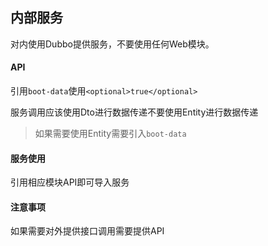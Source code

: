 ## 内部服务

对内使用Dubbo提供服务，不要使用任何Web模块。

#### API

引用`boot-data`使用`<optional>true</optional>`

服务调用应该使用Dto进行数据传递不要使用Entity进行数据传递

> 如果需要使用Entity需要引入`boot-data`

#### 服务使用

引用相应模块API即可导入服务

#### 注意事项

如果需要对外提供接口调用需要提供API